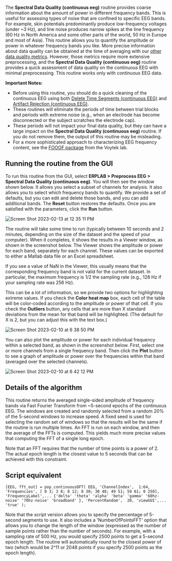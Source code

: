 The **Spectral Data Quality (continuous eeg)** routine provides coarse information about the amount of power in different frequency bands. This is useful for assessing types of noise that are confined to specific EEG bands. For example, skin potentials predominantly produce low-frequency voltages (under ~3 Hz), and line noise produces narrow spikes at the line frequency (60 Hz in North America and some other parts of the world, 50 Hz in Europe and most of Asia). This routine allows you to quantify the amplitude or power in whatever frequency bands you like. More precise information about data quality can be obtained at the time of averaging with our [other data quality metrics](https://github.com/lucklab/erplab/wiki/ERPLAB-Data-Quality-Metrics). However, those metrics require more extensive preprocessing, and the **Spectral Data Quality (continuous eeg)** routine provides a quick assessment of data quality on the continuous EEG with minimal preprocessing. This routine works only with continuous EEG data.

**Important Notes:**
* Before using this routine, you should do a quick cleaning of the continuous EEG using both [Delete Time Segments (continuous EEG)](https://github.com/lucklab/erplab/wiki/Continuous-EEG-Preprocessing) and [Artifact Rejection (continuous EEG)](https://github.com/lucklab/erplab/wiki/Artifact-Rejection-in-Continuous-Data).
* These routines will eliminate the periods of time between trial blocks and periods with extreme noise (e.g., when an electrode has become disconnected or the subject scratches the electrode cap).
* These periods will not impact your final data quality, but they can have a large impact on the **Spectral Data Quality (continuous eeg)** routine. If you do not remove them, the output of this routine may be misleading.
* For a more sophisticated approach to characterizing EEG frequency content, see the [FOOOF package](https://fooof-tools.github.io/fooof/) from the Voytek lab.

## Running the routine from the GUI 

To run this routine from the GUI, select **ERPLAB > Preprocess EEG > Spectral Data Quality (continuous eeg)**. You will then see the window shown below. It allows you select a subset of channels for analysis. It also allows you to select which frequency bands to quantify. We provide a set of defaults, but you can edit and delete those bands, and you can add additional bands. The **Reset** button restores the defaults. Once you are satisfied with the parameters, click the **Run** button.

![Screen Shot 2023-02-13 at 12 35 11 PM](https://user-images.githubusercontent.com/45770852/218568984-712a0847-0199-4ffd-9c89-b199892634b3.png)

The routine will take some time to run (typically between 10 seconds and 2 minutes, depending on the size of the dataset and the speed of your computer). When it completes, it shows the results in a Viewer window, as shown in the screenshot below. The Viewer shows the amplitude or power for each band, separately for each channel. These values can be exported to either a Matlab data file or an Excel spreadsheet.

If you see a value of NaN in the Viewer, this usually means that the corresponding frequency band is not valid for the current dataset. In particular, the maximum frequency is 1/2 the sampling rate (e.g., 128 Hz if your sampling rate was 256 Hz).

This can be a lot of information, so we provide two options for highlighting extreme values. If you check the **Color heat map** box, each cell of the table will be color-coded according to the amplitude or power of that cell. If you check the **Outliers** button, any cells that are more than X standard deviations from the mean for that band will be highlighted. (The default for X is 2, but you can adjust this with the text box.)

![Screen Shot 2023-02-10 at 6 38 50 PM](https://user-images.githubusercontent.com/45770852/218235081-73460924-6d8c-4554-ada2-566fb230d0d7.png)

You can also plot the amplitude or power for each individual frequency within a selected band, as shown in the screenshot below. First, select one or more channels from a single frequency band. Then click the **Plot** button to see a graph of amplitude or power over the frequencies within that band (averaged over the selected channels).

![Screen Shot 2023-02-10 at 6 42 12 PM](https://user-images.githubusercontent.com/45770852/218234910-7e321c8b-4df8-424d-8548-4db3af152ae7.png)


## Details of the algorithm

This routine returns the averaged single-sided amplitude of frequency bands via Fast Fourier Transform from ~5-second epochs of the continuous EEG. The windows are created and randomly selected from a random 20% of the 5-second windows to increase speed. A fixed seed is used for selecting the random set of windows so that the results will be the same if the routine is run multiple times. An FFT is run on each window, and then the average of the FFTs is computed. This yields much more precise values that computing the FFT of a single long epoch. 

Note that an FFT requires that the number of time points is a power of 2. The actual epoch length is the closest value to 5 seconds that can be achieved with this constraint.


## Script equivalent

`[EEG, fft_out] = pop_continuousDFT( EEG, 'ChannelIndex',  1:64, 'Frequencies', [ 0 3; 3 8; 8 12; 8 30; 30 48; 49 51; 59 61; 0 250], 'FrequencyLabel',...
 {'delta' 'theta' 'alpha' 'beta' 'gamma' '60hz-noise' '70hz-noise' 'broadband' }, 'PercentRandom',  20, 'viewGUI',...
 'true' );`

Note that the script version allows you to specify the percentage of 5-second segments to use. It also includes a 'NumberOfPointsFFT' option that allows you to change the length of the window (expressed as the number of sample points rather than the number of seconds). For example, with a sampling rate of 500 Hz, you would specify 2500 points to get a 5-second epoch length. The routine will automatically round to the closest power of two (which would be 2^11 or 2048 points if you specify 2500 points as the epoch length).











